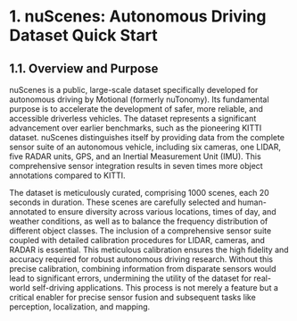 # 1. nuScenes: Autonomous Driving Dataset Quick Start
## 1.1. Overview and Purpose
nuScenes is a public, large-scale dataset specifically developed for autonomous driving by Motional (formerly nuTonomy). Its fundamental purpose is to accelerate the development of safer, more reliable, and accessible driverless vehicles. The dataset represents a significant advancement over earlier benchmarks, such as the pioneering KITTI dataset. nuScenes distinguishes itself by providing data from the complete sensor suite of an autonomous vehicle, including six cameras, one LIDAR, five RADAR units, GPS, and an Inertial Measurement Unit (IMU). This comprehensive sensor integration results in seven times more object annotations compared to KITTI.   

The dataset is meticulously curated, comprising 1000 scenes, each 20 seconds in duration. These scenes are carefully selected and human-annotated to ensure diversity across various locations, times of day, and weather conditions, as well as to balance the frequency distribution of different object classes. The inclusion of a comprehensive sensor suite coupled with detailed calibration procedures for LIDAR, cameras, and RADAR is essential. This meticulous calibration ensures the high fidelity and accuracy required for robust autonomous driving research. Without this precise calibration, combining information from disparate sensors would lead to significant errors, undermining the utility of the dataset for real-world self-driving applications. This process is not merely a feature but a critical enabler for precise sensor fusion and subsequent tasks like perception, localization, and mapping.   

